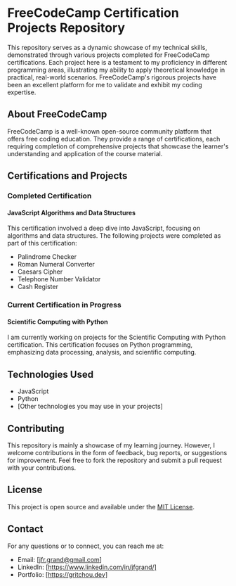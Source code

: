 # FreeCodeCamp Certification Projects Repository

This repository serves as a dynamic showcase of my technical skills, demonstrated through various projects completed for FreeCodeCamp certifications. Each project here is a testament to my proficiency in different programming areas, illustrating my ability to apply theoretical knowledge in practical, real-world scenarios. FreeCodeCamp's rigorous projects have been an excellent platform for me to validate and exhibit my coding expertise.

## About FreeCodeCamp

FreeCodeCamp is a well-known open-source community platform that offers free coding education. They provide a range of certifications, each requiring completion of comprehensive projects that showcase the learner's understanding and application of the course material.

## Certifications and Projects

### Completed Certification
#### JavaScript Algorithms and Data Structures
This certification involved a deep dive into JavaScript, focusing on algorithms and data structures. The following projects were completed as part of this certification:

- Palindrome Checker
- Roman Numeral Converter
- Caesars Cipher
- Telephone Number Validator
- Cash Register

### Current Certification in Progress
#### Scientific Computing with Python
I am currently working on projects for the Scientific Computing with Python certification. This certification focuses on Python programming, emphasizing data processing, analysis, and scientific computing.

## Technologies Used

- JavaScript
- Python
- [Other technologies you may use in your projects]

## Contributing

This repository is mainly a showcase of my learning journey. However, I welcome contributions in the form of feedback, bug reports, or suggestions for improvement. Feel free to fork the repository and submit a pull request with your contributions.

## License

This project is open source and available under the [MIT License](LICENSE).

## Contact

For any questions or to connect, you can reach me at:

- Email: [jfr.grand@gmail.com]
- LinkedIn: [https://www.linkedin.com/in/jfgrand/]
- Portfolio: [https://gritchou.dev]

